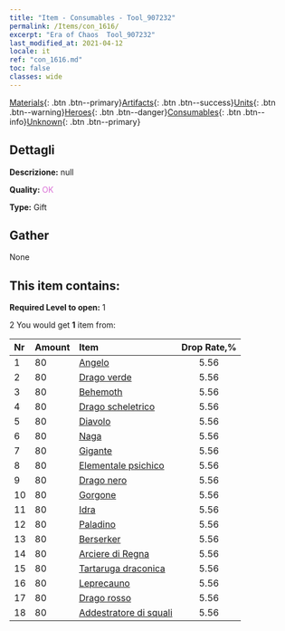 ```yaml
---
title: "Item - Consumables - Tool_907232"
permalink: /Items/con_1616/
excerpt: "Era of Chaos  Tool_907232"
last_modified_at: 2021-04-12
locale: it
ref: "con_1616.md"
toc: false
classes: wide
---
```

 [Materials](/it/Items/){: .btn .btn--primary}[Artifacts](/it/Items/Artifacts/){: .btn .btn--success}[Units](/it/Items/Units/){: .btn .btn--warning}[Heroes](/it/Items/Heroes/){: .btn .btn--danger}[Consumables](/it/Items/Consumables/){: .btn .btn--info}[Unknown](/it/Items/Unknown/){: .btn .btn--primary}

## Dettagli
 **Descrizione:** null

 **Quality:** <span style="color: #DA70D6">OK</span>

 **Type:** Gift

## Gather

  None

## This item contains:

 **Required Level to open:** 1

 2 You would get **1** item  from:

  | Nr | Amount |     Item    | Drop Rate,% |
  |:---|:-------|:------------|:---------:|
  | 1 | 80 | [Angelo](/it/Items/unt_196/) | 5.56 | 
  | 2 | 80 | [Drago verde](/it/Items/unt_205/) | 5.56 | 
  | 3 | 80 | [Behemoth](/it/Items/unt_223/) | 5.56 | 
  | 4 | 80 | [Drago scheletrico](/it/Items/unt_214/) | 5.56 | 
  | 5 | 80 | [Diavolo](/it/Items/unt_232/) | 5.56 | 
  | 6 | 80 | [Naga](/it/Items/unt_240/) | 5.56 | 
  | 7 | 80 | [Gigante](/it/Items/unt_241/) | 5.56 | 
  | 8 | 80 | [Elementale psichico](/it/Items/unt_267/) | 5.56 | 
  | 9 | 80 | [Drago nero](/it/Items/unt_250/) | 5.56 | 
  | 10 | 80 | [Gorgone](/it/Items/unt_257/) | 5.56 | 
  | 11 | 80 | [Idra](/it/Items/unt_259/) | 5.56 | 
  | 12 | 80 | [Paladino](/it/Items/unt_197/) | 5.56 | 
  | 13 | 80 | [Berserker](/it/Items/unt_224/) | 5.56 | 
  | 14 | 80 | [Arciere di Regna](/it/Items/unt_274/) | 5.56 | 
  | 15 | 80 | [Tartaruga draconica](/it/Items/unt_278/) | 5.56 | 
  | 16 | 80 | [Leprecauno](/it/Items/unt_270/) | 5.56 | 
  | 17 | 80 | [Drago rosso](/it/Items/unt_251/) | 5.56 | 
  | 18 | 80 | [Addestratore di squali](/it/Items/unt_281/) | 5.56 | 
